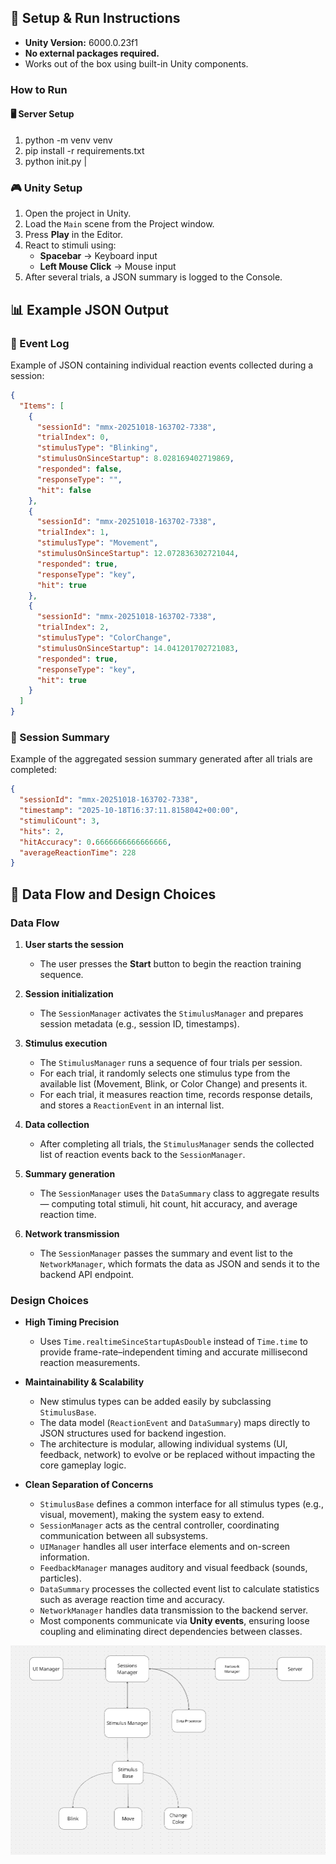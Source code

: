 ## 🧩 Setup & Run Instructions

- **Unity Version:** 6000.0.23f1
- **No external packages required.**
- Works out of the box using built-in Unity components.

### How to Run

#### 🖥️ Server Setup

1. python -m venv venv
2. pip install -r requirements.txt
3. python init.py         |

###  🎮 Unity Setup

1. Open the project in Unity.
2. Load the `Main` scene from the Project window.
3. Press **Play** in the Editor.
4. React to stimuli using:
   - **Spacebar** → Keyboard input  
   - **Left Mouse Click** → Mouse input  
5. After several trials, a JSON summary is logged to the Console.

## 📊 Example JSON Output

### 🔹 Event Log
Example of JSON containing individual reaction events collected during a session:

```json
{
  "Items": [
    {
      "sessionId": "mmx-20251018-163702-7338",
      "trialIndex": 0,
      "stimulusType": "Blinking",
      "stimulusOnSinceStartup": 8.028169402719869,
      "responded": false,
      "responseType": "",
      "hit": false
    },
    {
      "sessionId": "mmx-20251018-163702-7338",
      "trialIndex": 1,
      "stimulusType": "Movement",
      "stimulusOnSinceStartup": 12.072836302721044,
      "responded": true,
      "responseType": "key",
      "hit": true
    },
    {
      "sessionId": "mmx-20251018-163702-7338",
      "trialIndex": 2,
      "stimulusType": "ColorChange",
      "stimulusOnSinceStartup": 14.041201702721083,
      "responded": true,
      "responseType": "key",
      "hit": true
    }
  ]
}

```

### 🔹 Session Summary
Example of the aggregated session summary generated after all trials are completed:

```json
{
  "sessionId": "mmx-20251018-163702-7338",
  "timestamp": "2025-10-18T16:37:11.8158042+00:00",
  "stimuliCount": 3,
  "hits": 2,
  "hitAccuracy": 0.6666666666666666,
  "averageReactionTime": 228
}

```

## 🧠 Data Flow and Design Choices

### Data Flow
1. **User starts the session**  
   - The user presses the **Start** button to begin the reaction training sequence.

2. **Session initialization**  
   - The `SessionManager` activates the `StimulusManager` and prepares session metadata (e.g., session ID, timestamps).

3. **Stimulus execution**  
   - The `StimulusManager` runs a sequence of four trials per session.  
   - For each trial, it randomly selects one stimulus type from the available list (Movement, Blink, or Color Change) and presents it. 
   - For each trial, it measures reaction time, records response details, and stores a `ReactionEvent` in an internal list.

4. **Data collection**  
   - After completing all trials, the `StimulusManager` sends the collected list of reaction events back to the `SessionManager`.

5. **Summary generation**  
   - The `SessionManager` uses the `DataSummary` class to aggregate results — computing total stimuli, hit count, hit accuracy, and average reaction time.

6. **Network transmission**  
   - The `SessionManager` passes the summary and event list to the `NetworkManager`, which formats the data as JSON and sends it to the backend API endpoint.



### Design Choices

- **High Timing Precision**  
  - Uses `Time.realtimeSinceStartupAsDouble` instead of `Time.time` to provide frame-rate–independent timing and accurate millisecond reaction measurements.

- **Maintainability & Scalability**  
  - New stimulus types can be added easily by subclassing `StimulusBase`.  
  - The data model (`ReactionEvent` and `DataSummary`) maps directly to JSON structures used for backend ingestion.  
  - The architecture is modular, allowing individual systems (UI, feedback, network) to evolve or be replaced without impacting the core gameplay logic.

- **Clean Separation of Concerns**  
  - `StimulusBase` defines a common interface for all stimulus types (e.g., visual, movement), making the system easy to extend.  
  - `SessionManager` acts as the central controller, coordinating communication between all subsystems.  
  - `UIManager` handles all user interface elements and on-screen information.  
  - `FeedbackManager` manages auditory and visual feedback (sounds, particles).  
  - `DataSummary` processes the collected event list to calculate statistics such as average reaction time and accuracy.  
  - `NetworkManager` handles data transmission to the backend server.  
  - Most components communicate via **Unity events**, ensuring loose coupling and eliminating direct dependencies between classes.

![Gameplay Screenshot](Docs/screenshot.png)


